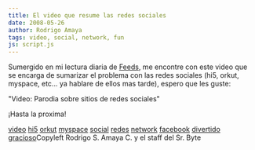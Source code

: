 ```yaml
---
title: El video que resume las redes sociales
date: 2008-05-26
author: Rodrigo Amaya
tags: video, social, network, fun
js: script.js
---
```


Sumergido en mi lectura diaria de [Feeds](http://srbyte.blogspot.com/2008/03/que-es-el-rss-feed-rssatomxmlsyndicatio.html),
      me encontre con este video que se encarga de sumarizar el problema con las redes sociales
      (hi5, orkut, myspace, etc... ya hablare de ellos mas tarde), espero que les guste:

"Video: Parodia sobre sitios de redes
      sociales"

¡Hasta la proxima!

[video](http://www.blogalaxia.com/tags/video) [hi5](http://www.blogalaxia.com/tags/hi5) [orkut](http://www.blogalaxia.com/tags/orkut) [myspace](http://www.blogalaxia.com/tags/myspace)
[social](http://www.blogalaxia.com/tags/social)
[redes](http://www.blogalaxia.com/tags/redes) [network](http://www.blogalaxia.com/tags/network) [facebook](http://www.blogalaxia.com/tags/facebook) [divertido](http://www.blogalaxia.com/tags/divertido) [gracioso](http://www.blogalaxia.com/tags/gracioso)Copyleft Rodrigo S.
      Amaya C. y el staff del Sr. Byte